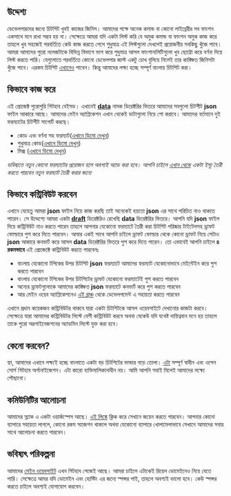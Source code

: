 ## উদ্দেশ্য
ডেভেলপারদের জন্যে চিটশিট খুবই কাজের জিনিস। আমাদের পক্ষে অনেক কমান্ড বা কোনো লাইব্রেরীর সব ফাংশন একসাথে মনে রাখা সম্ভব হয় না। সেক্ষেত্রে আমরা যদি একটা লিস্ট করি যে অমুক কমান্ড বা ফাংশন অমুক কাজ করে তাহলে খুব সহজেই পরবর্তিতে কেউ কাজ করতে গেলে শুধুমাত্র এই লিস্টগুলো দেখলেই প্রয়োজনীয় সবকিছু খুঁজে পাবে। আমরা আমাদের পুরো নলেজটাকে বিভিন্ন বিভাগে ভাগ করে শুধুমাত্র আসল ফাংশানালিটিগুলো খুব ছোট্টো করে বর্ণনা দিয়ে লিস্ট করতে পারি। যেগুলোতে পরবর্তিতে কোনো ডেভেলপার জাস্ট একটু চোখ বুলিয়ে নিলেই তার কাঙ্ক্ষিত জিনিসটা খুঁজে পাবে। এরকম চিটশিট [এখানেও](https://devhints.io/) পাবেন। কিন্তু আমাদের লক্ষ্য হচ্ছে সম্পূর্ণ বাংলায় চিটশিট করা।

## কিভাবে কাজ করে
এই প্রোজেক্ট পুরোপুরি গিটহাব বেইসড। এখানেই [**data**](https://github.com/devsonket/devsonket.github.io/tree/master/data) নামক ডিরেক্টরির ভিতরে আমাদের সবগুলো চিটশীট **json** ফাইল আকারে আছে। আমাদের মেইন অ্যাপ্লিকেশন এখান থেকেই ডাটাগুলো নিয়ে শো করাবে। আমাদের বর্তমানে দুই ফরম্যাটের চিটশীট সাপোর্ট করছে।
- কোড এবং বর্ণনা সহ ফরম্যাট([এখানে ডিমো দেখুন](https://github.com/devsonket/devsonket.github.io/blob/master/data/codendesc.json))
- শুধুমাত্র কোড([এখানে ডিমো দেখুন](https://github.com/devsonket/devsonket.github.io/blob/master/data/onlycode.json))
- মিক্স ([এখানে ডিমো দেখুন](https://github.com/devsonket/devsonket.github.io/blob/master/data/mix.json))

*ভবিষ্যতে নতুন কোনো ফরম্যাটের প্রয়োজন হলে অবশ্যই অ্যাড করা হবে। আপনি চাইলে [এখান থেকে](https://github.com/devsonket/devsonket.github.io/issues/new?title=%E0%A6%95%E0%A6%BF%E0%A6%B8%E0%A7%87%E0%A6%B0%20%E0%A6%9C%E0%A6%A8%E0%A7%8D%E0%A6%AF%E0%A7%87%20%E0%A6%AB%E0%A6%B0%E0%A6%AE%E0%A7%8D%E0%A6%AF%E0%A6%BE%E0%A6%9F&body=%E0%A6%AC%E0%A6%BF%E0%A6%B8%E0%A7%8D%E0%A6%A4%E0%A6%BE%E0%A6%B0%E0%A6%BF%E0%A6%A4%20%E0%A6%AC%E0%A6%B2%E0%A7%81%E0%A6%A8&labels=%E0%A6%A8%E0%A6%A4%E0%A7%81%E0%A6%A8%20%E0%A6%AB%E0%A6%B0%E0%A6%AE%E0%A7%8D%E0%A6%AF%E0%A6%BE%E0%A6%9F) একটা ইস্যু তৈরী করতে পারবেন নতুন ফরম্যাট তৈরী করার জন্যে*

## কিভাবে কন্ট্রিবিউট করবেন
এখানে যেহেতু আমরা **json** ফাইল নিয়ে কাজ করছি তাই অনেকেই হয়তো **json** এর সাথে পরিচিত নাও থাকতে পারেন। সে উদ্দেশ্যে আমরা একটা [**draft**](https://github.com/devsonket/devsonket.github.io/tree/master/data/draft) ডিরেক্টরিও রেখেছি **data** ডিরেক্টরির ভিতরে। আপনি যদি **json** ফাইল দিয়ে কন্ট্রিবিউট নাও করতে পারেন তাহলে আপনার যেকোনো ফরম্যাটে তৈরী করা চিটশিট পরিষ্কার টাইটেলসহ ড্রাফট ফোল্ডারে পুশ করে দিতে পারবেন। আবার একই সাথে আপনি চাইলে ড্রাফট ফোল্ডার থেকে কোনো ড্রাফট নিয়ে সেটাও **json** আকারে কনভার্ট করে আসল **data** ডিরেক্টরির ভিতরে পুশ করে দিতে পারেন। তো এভাবেই আপনি চাইলে **৪ রকমভাবে** এই প্রোজেক্টে কন্ট্রিবিউট করতে পারবেনঃ

- বাংলায় যেকোনো টপিকের উপর চিটশিট **json** ফরম্যাটে আমাদের ফরম্যাট যেকোনোভাবে মেইন্টেইন করে পুশ করতে পারবেন
- বাংলায় যেকোনো টপিকের উপর চিটশিটের ড্রাফট যেকোনো ফরম্যাটেই পুশ করতে পারবেন
- অন্যের ড্রাফটগুলোকে আমাদের কাঙ্ক্ষিত **json** ফরম্যাটে কনভার্ট করে পুশ করতে পারবেন
- আর মেইন ওয়েব অ্যাপ্লিকেশনেও [এই ব্রাঞ্চ](https://github.com/devsonket/devsonket.github.io/tree/source-code) থেকে ডেভেলপমেন্ট এ সহায়তা করতে পারবেন

এখানে প্রধান কয়েকজন কন্ট্রিবিউটর থাকবে যারা একটা চিটশিটকে আসল ওয়েবসাইটে দেখানোর কাজটা করবে। সেক্ষেত্রে যারা আমাদের কন্ট্রিবিউটর লিস্টে বেশী কন্ট্রিবিউট করবে অথবা যেকেউ যদি যথেষ্ট দায়িত্ববান মনে হয় তাহলে তাকে পুরো অরগাইনেজশনের অ্যাডমিন লিস্টে যুক্ত করা হবে।

## কেনো করবেন?
হ্যা, আমাদের এখানে লক্ষ্যই হচ্ছে বাংলাতে একটা বড় চিটশিটের ভান্ডার গড়ে তোলা। [এটা](https://github.com/devsonket) সম্পূর্ণ স্বাধীন এবং ওপেন সোর্স গিটহাব অর্গানাইজেশন। এটা কারো ব্যক্তিমালিকানাধীন নয়। আমি আপনি সবাই মিলেই আমাদের লক্ষ্যে পৌছাবো।

## কমিউনিটির আলোচনা
আমাদের স্ল্যাক এ একটা ওয়ার্কস্পেস আছে। [এই লিঙ্কে](https://join.slack.com/t/devsonket/shared_invite/enQtNDgxNDIwNTkyNjQyLWYwN2ZkZGMyOTNhMTM3ZDU4NzE5NDFjY2ExMTM3YWMzNWFhODU4NjJhMDJlNjBlMTBhY2VkZDRjY2E1ZWI3MTc) ক্লিক করে সেখানে জয়েন করতে পারবেন। আপনার কোনো ব্যাপারে সহায়তা লাগলে, কোনো রকম সাজেশন থাকলে অথবা যেকোনো ব্যাপারে খোলামেলাভাবে সেখানে আমাদের সবার সাথে আলোচনা করতে পারবেন। 

## ভবিষ্যৎ পরিকল্পনা
আমাদের [মেইন ওয়েবসাইট](https://devsonket.github.io/) এখন গিটহাব পেজেই আছে। আমরা চাইলে এটাকেই রিয়েল ডোমেইনেও নিয়ে যেতে পারি। সেক্ষেত্রে আমর যদি ডোমেইন এবং হোস্টিং এর জন্যে স্পন্সর পাই, তাহলে অবশ্যই ভালো হবে। কেউ স্পন্সর করতে চাইলে অবশ্যই যোগাযোগ করবেন।   
